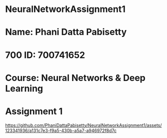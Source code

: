 # NeuralNetworkAssignment1
# Name: Phani Datta Pabisetty
# 700 ID: 700741652
# Course: Neural Networks & Deep Learning
# Assignment 1


https://github.com/PhaniDattaPabisetty/NeuralNetworkAssignment1/assets/123341936/a131c7e3-f9a5-430b-a5a7-a946972f8d7c

